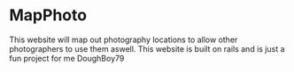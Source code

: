 # MapPhoto
This website will map out photography locations to allow other photographers to use them aswell. This website is built on rails and
is just a fun project for me DoughBoy79
